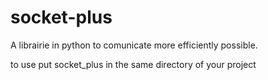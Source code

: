 # socket-plus
A librairie in python to comunicate more efficiently possible.  

to use put socket_plus in the same directory of your project
